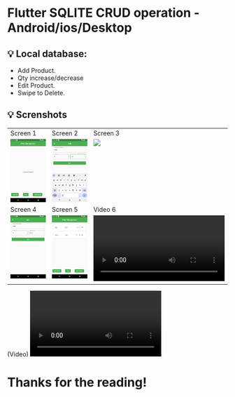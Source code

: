 # Flutter SQLITE CRUD operation - Android/ios/Desktop


## 💡 Local database:


- Add Product.
- Qty increase/decrease
- Edit Product.
- Swipe to Delete.


##  💡 Screnshots

<table>
  <tr>
    <td>Screen 1</td>
     <td>Screen 2</td>
     <td>Screen 3</td>
  </tr>
  <tr>
    <td valign="top"><img src="https://github.com/pratapsolanki/printer/blob/master/results/1.png"></td>
    <td valign="top"><img src="https://github.com/pratapsolanki/printer/blob/master/results/2.png"></td>
    <td valign="top"><img src="hhttps://github.com/pratapsolanki/printer/blob/master/results/3.png"></td>
  </tr>
    <tr>
    <td>Screen 4</td>
    <td>Screen 5</td>
    <td>Video 6</td>
  </tr>
   <tr>
    <td valign="top"><img src="https://github.com/pratapsolanki/printer/blob/master/results/4.png"></td>
     <td valign="top"><img src="https://github.com/pratapsolanki/printer/blob/master/results/5.png"></td>
      <td valign="top"><video src="https://github.com/pratapsolanki/printer/blob/master/results/preview.mov"></td>
  </tr>
  </table>



(Video) <video src="https://github.com/pratapsolanki/printer/blob/master/results/preview.mov"></video> 




# Thanks for the reading! 
